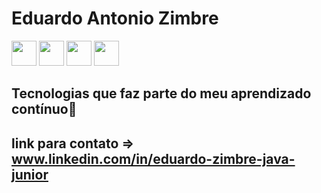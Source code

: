 # Eduardo Antonio Zimbre 
<!--Integraçaõ da IDE Eclipse com GitHub -->
<!----><p float="left"><img src="https://cdn.jsdelivr.net/gh/devicons/devicon/icons/html5/html5-original-wordmark.svg"  width="40" height"40" />
<!----><img src="https://cdn.jsdelivr.net/gh/devicons/devicon/icons/css3/css3-original-wordmark.svg"  width="40" height"40" />
<!----><img src="https://cdn.jsdelivr.net/gh/devicons/devicon/icons/linux/linux-original.svg" width="40" height"40" />
<!----><img src="https://cdn.jsdelivr.net/gh/devicons/devicon/icons/java/java-original.svg" width="40" height"40"/></p>
## Tecnologias que faz parte do meu aprendizado contínuo📜
## link para contato => www.linkedin.com/in/eduardo-zimbre-java-junior
